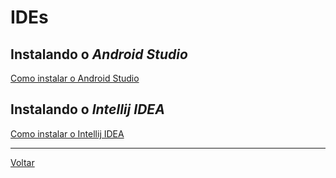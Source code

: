 # IDEs

## Instalando o _Android Studio_

[Como instalar o Android Studio](android_studio.md)

## Instalando o _Intellij IDEA_

[Como instalar o Intellij IDEA](intellij_idea.md)

-----

[Voltar](../README.md)